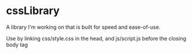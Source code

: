 # cssLibrary
A library I'm working on that is built for speed and ease-of-use.

Use by linking css/style.css in the head, and js/script.js before the closing body tag
